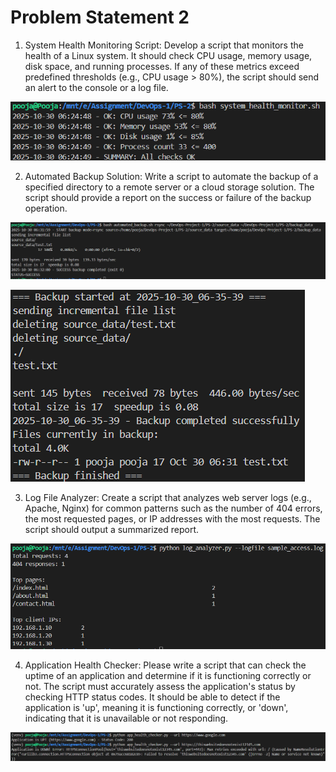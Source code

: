 # Problem Statement 2

1. System Health Monitoring Script: 
Develop a script that monitors the health of a Linux system. It should check CPU usage, memory usage, disk space, and running processes. If any of these metrics exceed predefined thresholds (e.g., CPU usage > 80%), the script should send an alert to the console or a log file. 

![Screenshot](result_1.png)

2. Automated Backup Solution: 
Write a script to automate the backup of a specified directory to a remote server or a cloud storage solution. The script should provide a report on the success or failure of the backup operation. 

![Screenshot](result_2a.png)

![Screenshot](result_2b.png)

3. Log File Analyzer: 
Create a script that analyzes web server logs (e.g., Apache, Nginx) for common patterns such as the number of 404 errors, the most requested pages, or IP addresses with the most requests. The script should output a summarized report.

![Screenshot](result_3.png)


4. Application Health Checker: 
Please write a script that can check the uptime of an application and determine if it is functioning correctly or not. The script must accurately assess the application's status by checking HTTP status codes. It should be able to detect if the application is 'up', meaning it is functioning correctly, or 'down', indicating that it is unavailable or not responding.

![Screenshot](result_4.png)
